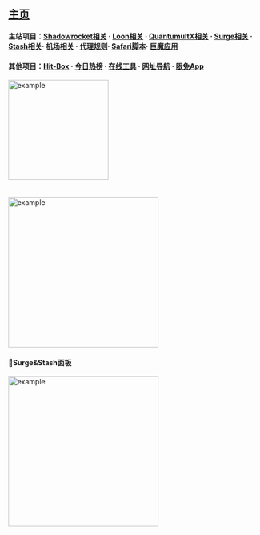## [主页](https://yfamily.vercel.app)   
#### 主站项目：[Shadowrocket相关](https://whatshub.top/shadowrocket.html) · [Loon相关](https://whatshub.top/loon.html) · [QuantumultX相关](https://whatshub.top/quantumultx.html) · [Surge相关](https://whatshub.top/surge.html) · [Stash相关](https://whatshub.top/stash.html)· [机场相关](https://whatshub.top/airport.html) · [代理规则](https://yfamilyvercel.app/rule.html)· [Safari脚本](https://whatshub.top/script.html)· [巨魔应用](https://whatshub.top/troll.html)   
#### 其他项目：[Hit-Box](https://hitbox.whatshub.top) · [今日热榜](https://hot.whatshub.top) · [在线工具](https://tool.whatshub.top) · [网址导航](https://nav.whatshub.top) · [限免App](https://app.whatshub.top)   

<img src="https://github.com/deezertidal/shadowrocket-rules/blob/main/IMG/award.jpg?raw=ture" alt="example" width="200px">  
<br><br><br>
<img src="https://github.com/deezertidal/shadowrocket-rules/blob/main/IMG/shot1.png" alt="example" width="300px">
<br>  

#### 🔔Surge&Stash面板  
<img src="https://raw.githubusercontent.com/deezertidal/Surge_Module/master/files/panel.png" alt="example" width="300px">
